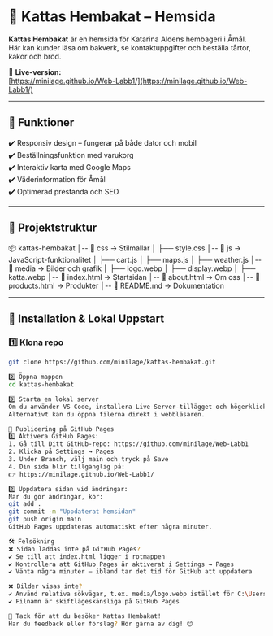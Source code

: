 # 🎂 Kattas Hembakat – Hemsida

**Kattas Hembakat** är en hemsida för Katarina Aldens hembageri i Åmål.  
Här kan kunder läsa om bakverk, se kontaktuppgifter och beställa tårtor, kakor och bröd.  

🔗 **Live-version:**  
[https://minilage.github.io/Web-Labb1/](https://minilage.github.io/Web-Labb1/)

---

## 📌 Funktioner
✔️ Responsiv design – fungerar på både dator och mobil  
✔️ Beställningsfunktion med varukorg  
✔️ Interaktiv karta med Google Maps  
✔️ Väderinformation för Åmål  
✔️ Optimerad prestanda och SEO  

---

## 📂 Projektstruktur
📦 kattas-hembakat │-- 📁 css → Stilmallar │ ├── style.css │-- 📁 js → JavaScript-funktionalitet │ ├── cart.js │ ├── maps.js │ ├── weather.js │-- 📁 media → Bilder och grafik │ ├── logo.webp │ ├── display.webp │ ├── katta.webp │-- 📄 index.html → Startsidan │-- 📄 about.html → Om oss │-- 📄 products.html → Produkter │-- 📄 README.md → Dokumentation

---

## 🔧 Installation & Lokal Uppstart

### 1️⃣ Klona repo  
```sh
git clone https://github.com/minilage/kattas-hembakat.git

2️⃣ Öppna mappen
cd kattas-hembakat

3️⃣ Starta en lokal server
Om du använder VS Code, installera Live Server-tillägget och högerklicka på index.html → Open with Live Server.
Alternativt kan du öppna filerna direkt i webbläsaren.

🚀 Publicering på GitHub Pages
1️⃣ Aktivera GitHub Pages:
1. Gå till Ditt GitHub-repo: https://github.com/minilage/Web-Labb1
2. Klicka på Settings → Pages
3. Under Branch, välj main och tryck på Save
4. Din sida blir tillgänglig på:
👉 https://minilage.github.io/Web-Labb1/

2️⃣ Uppdatera sidan vid ändringar:
När du gör ändringar, kör:
git add .
git commit -m "Uppdaterat hemsidan"
git push origin main
GitHub Pages uppdateras automatiskt efter några minuter.

🛠️ Felsökning
❌ Sidan laddas inte på GitHub Pages?
✔️ Se till att index.html ligger i rotmappen
✔️ Kontrollera att GitHub Pages är aktiverat i Settings → Pages
✔️ Vänta några minuter – ibland tar det tid för GitHub att uppdatera

❌ Bilder visas inte?
✔️ Använd relativa sökvägar, t.ex. media/logo.webp istället för C:\Users\MinDator\Bilder\logo.webp
✔️ Filnamn är skiftlägeskänsliga på GitHub Pages

💖 Tack för att du besöker Kattas Hembakat!
Har du feedback eller förslag? Hör gärna av dig! 😊